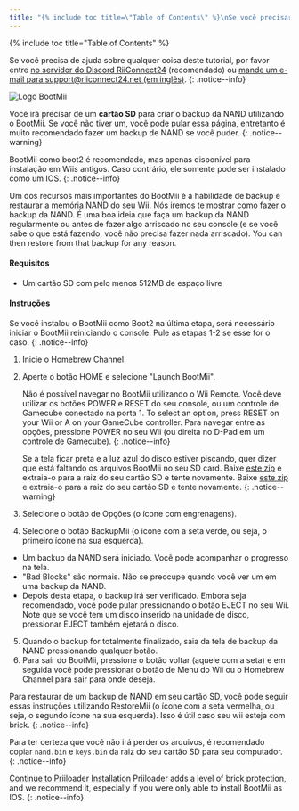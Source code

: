 ```yaml
---
title: "{% include toc title=\"Table of Contents\" %}\nSe você precisar de ajuda para qualquer coisa sobre este tutorial, por favor, junte-se ao servidor RiiConnect24 Discord (recomendado) ou envie-nos um e-mail para support@riiconnect24. net.\n{:. notice--info}\nUm dos recursos mais importantes do BootMii é a capacidade de fazer backup e restaurar o armazenamento Nand do seu Wii. Vamos repassar como executar um backup Nand. Você pode então restaurar a partir desse backup por qualquer razão. Recomendamos fazer um backup Nand regularmente ou antes de fazer algo arriscado para o seu console (e se você sabe o que está fazendo, você não terá que fazer nada arriscado).\n\nRequisitos\n\nUm cartão Sd com pelo menos 512MB de espaço livre\n\nInstruções\n1. Abra o The Homebrew Channel\n2. Pressione o Botão Home, selecione \"Launch BootMii\"\n\nNão é possivel navegar usando um controle remoto Wii. Você teria que usar os botões do seu console Wii ou um controlador GameCube conectado à porta 1. Para navegar entre as opções, pressione Power no seu Wii (ou no botão direito + Control Pad em um controlador GameCube). Tenha em mente que ao usar os botões wii, você só pode navegar para a direita, mas ao tentar passar pela última entrada, ele vai deformar você para o primeiro. Isso não é uma limitação nos Controladores GameCube; Você pode navegar pela esquerda e pela direita. Para selecionar uma opção, aperte Reset em seu Wii ou A no controle do GameCube.\n3. Pressione o botão de Options (o unico com as engrenagens)\n4. Pressione o botão de BackupMii (O unico com a seta verde) \nO Backup da Nand vai iniciar. Você pode assisistir o progresso na tela\nNão desligue seu Wii enquanto estiver fazendo o backup\n\"Bad Blocks\" são normais, Não se preocupe se você ver um em seu bckup da Nand\nApós essas etapas, verificará o backup. Embora seja recomendado, ele pode ser ignorado pressionando o botão Eject no seu Console Wii.\n5. Quando o backup estiver completamente pronto, saia da tela de backup da Nand pressionando qualquer botão. \n6. Para sair do BootMii, pressione o botão \"Back\" (o unico com a seta) e, em seguida, você pode pressionar o botão Menu Wii ou o botão Homebrew Channel para sair onde você quiser.\nPara restaurar a partir de um backup Nand em seu cartão Sd, você pode seguir estas instruções usando RestoreMii (o botão ao lado de BackupMii com uma seta vermelha).\n\n{:. notice--info}\n\nContinue para a instalação do Priiloader\nPriiloader adiciona um nível de proteção de tijolos, e recomendamos isso, especialmente se você só instalou bootMii como um Ios.\n{:. notice--info}"
---
```


{% include toc title="Table of Contents" %}

Se você precisa de ajuda sobre qualquer coisa deste tutorial, por favor entre [no servidor do Discord RiiConnect24](https://discord.gg/rc24) (recomendado) ou [mande um e-mail para support@riiconnect24.net (em inglês)](mailto:support@riiconnect24.net).
{: .notice--info}

![Logo BootMii](/images/bootmii.png)

Você irá precisar de um **cartão SD** para criar o backup da NAND utilizando o BootMii. Se você não tiver um, você pode pular essa página, entretanto é muito recomendado fazer um backup de NAND se você puder.
{: .notice--warning}

BootMii como boot2 é recomendado, mas apenas disponível para instalação em Wiis antigos. Caso contrário, ele somente pode ser instalado como um IOS.
{: .notice--info}

Um dos recursos mais importantes do BootMii é a habilidade de backup e restaurar a memória NAND do seu Wii. Nós iremos te mostrar como fazer o backup da NAND. É uma boa ideia que faça um backup da NAND regularmente ou antes de fazer algo arriscado no seu console (e se você sabe o que está fazendo, você não precisa fazer nada arriscado). You can then restore from that backup for any reason.

#### Requisitos
* Um cartão SD com pelo menos 512MB de espaço livre

#### Instruções
Se você instalou o BootMii como Boot2 na última etapa, será necessário iniciar o BootMii reiniciando o console. Pule as etapas 1-2 se esse for o caso.
{: .notice--info}
1. Inicie o Homebrew Channel.
2. Aperte o botão HOME e selecione "Launch BootMii".

    Não é possível navegar no BootMii utilizando o Wii Remote. Você deve utilizar os botões POWER e RESET do seu console, ou um controle de Gamecube conectado na porta 1. To select an option, press RESET on your Wii or A on your GameCube controller. Para navegar entre as opções, pressione POWER no seu Wii (ou direita no D-Pad em um controle de Gamecube).
    {: .notice--info}


    Se a tela ficar preta e a luz azul do disco estiver piscando, quer dizer que está faltando os arquivos BootMii no seu SD card. Baixe [este zip](https://static.hackmii.com/bootmii_sd_files.zip) e extraia-o para a raiz do seu cartão SD e tente novamente. Baixe [este zip](https://static.hackmii.com/bootmii_sd_files.zip) e extraia-o para a raiz do seu cartão SD e tente novamente.
    {: .notice--warning}

3. Selecione o botão de Opções (o ícone com engrenagens).
4. Selecione o botão BackupMii (o ícone com a seta verde, ou seja, o primeiro ícone na sua esquerda).
- Um backup da NAND será iniciado. Você pode acompanhar o progresso na tela.
- "Bad Blocks" são normais. Não se preocupe quando você ver um em uma backup da NAND.
- Depois desta etapa, o backup irá ser verificado. Embora seja recomendado, você pode pular pressionando o botão EJECT no seu Wii. Note que se você tem um disco inserido na unidade de disco, pressionar EJECT também ejetará o disco.
5. Quando o backup for totalmente finalizado, saia da tela de backup da NAND pressionando qualquer botão.
6. Para sair do BootMii, pressione o botão voltar (aquele com a seta) e em seguida você pode pressionar o botão de Menu do Wii ou o Homebrew Channel para sair para onde deseja.

Para restaurar de um backup de NAND em seu cartão SD, você pode seguir essas instruções utilizando RestoreMii (o ícone com a seta vermelha, ou seja, o segundo ícone na sua esquerda). Isso é útil caso seu wii esteja com brick.
{: .notice--info}

Para ter certeza que você não irá perder os arquivos, é recomendado copiar `nand.bin` e `keys.bin` da raiz do seu cartão SD para seu computador.
{: .notice--info}

[Continue to Priiloader Installation](priiloader) Priiloader adds a level of brick protection, and we recommend it, especially if you were only able to install BootMii as IOS.
{: .notice--info}